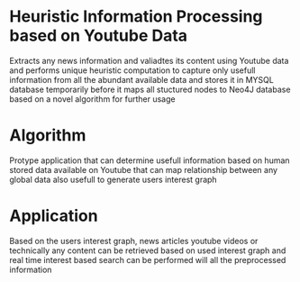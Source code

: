 Heuristic Information Processing based on Youtube Data
======================================================

Extracts any news information and valiadtes its content using Youtube data and performs unique heuristic computation 
to capture only usefull information from all the abundant available data and stores it in MYSQL database temporarily before 
it maps all stuctured nodes to Neo4J database based on a novel algorithm
for further usage

Algorithm
=========
Protype application that can determine usefull information based on human stored data available on
Youtube that can map relationship between any global data also usefull to generate users interest graph

Application
===========
Based on the users interest graph, news articles youtube videos or technically any content can be retrieved based on used 
interest graph and real time interest based search can be performed will all the preprocessed information
